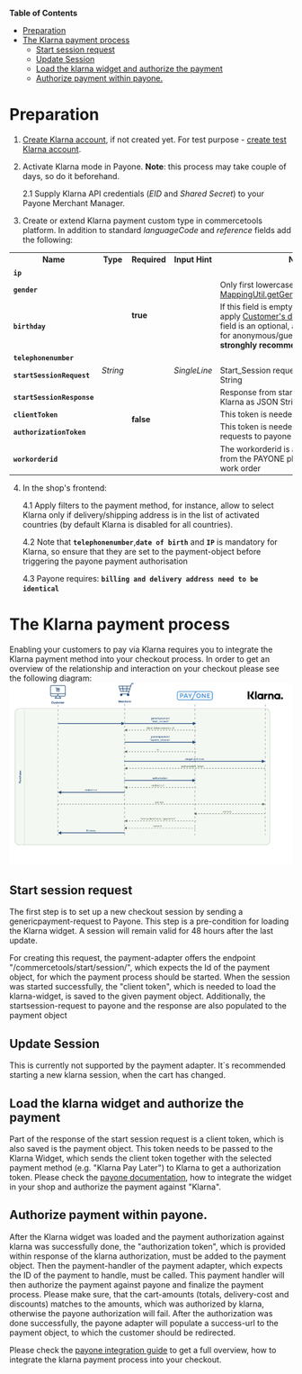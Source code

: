 <!-- START doctoc generated TOC please keep comment here to allow auto update -->
<!-- DON'T EDIT THIS SECTION, INSTEAD RE-RUN doctoc TO UPDATE -->
**Table of Contents** 

- [Preparation](#preparation)
- [The Klarna payment process](#the-klarna-payment-process)
  - [Start session request](#start-session-request)
  - [Update Session](#update-session)
  - [Load the klarna widget and authorize the payment](#load-the-klarna-widget-and-authorize-the-payment)
  - [Authorize payment within payone.](#authorize-payment-within-payone)

<!-- END doctoc generated TOC please keep comment here to allow auto update -->

# Preparation

  1. [Create Klarna account](https://klarna.com/buy-klarna/our-services/klarna-account), if not created yet.
     For test purpose - [create test Klarna account](https://developers.klarna.com/en/de/kpm/apply-for-test-account).
  
  2. Activate Klarna mode in Payone. **Note**: this process may take couple of days, so do it beforehand.
     
     2.1 Supply Klarna API credentials (_EID_ and _Shared Secret_) to your Payone Merchant Manager.
  
  3. Create or extend Klarna payment custom type in commercetools platform. In addition to standard _languageCode_ and _reference_
     fields add the following:

  <table>
   <tr>
      <th>Name</th>
      <th>Type</th>
      <th>Required</th>
      <th>Input Hint</th>
      <th>Notes</th>
   </tr>
   <tr>
      <td><b><code>ip</code></b></td>
      <td rowspan="9"><i>String</i></td>
      <td rowspan="4"><b>true</b></td>
      <td 
         rowspan="9"><i>SingleLine</i></td>
      <td></td>
   </tr>
   <tr>
      <td><b><code>gender</code></b></td>
      <td>Only first lowercase character is used, see <a href="/blob/master/service/src/main/java/com/commercetools/pspadapter/payone/mapping/MappingUtil.java#L181-L181">MappingUtil.getGenderFromPaymentCart()</a></td>
   </tr>
   <tr>
      <td><b><code>birthday</code></b></td>
      <td>If this field is empty - the service will try to apply <a href="http://dev.commercetools.com/http-api-projects-customers.html#customer">Customer's dateOfBirth</a>, 
         but this field is an optional, also it is not available for anonymous/guest checkout. 
         <b>Thus we stronghly recommend to set this field.</b>
      </td>
   </tr>
   <tr>
      <td><b><code>telephonenumber</code></b></td>
      <td></td>
   </tr>
   <tr>
      <td><b><code>startSessionRequest</code></b></td>
      <td rowspan="5"><b>false</b></td>
      <td>Start_Session request to Klarna as JSON String
      </td>
   </tr>
   <tr>
      <td><b><code>startSessionResponse</code></b></td>
      <td>Response from start_Session request to Klarna as JSON String</td>
   </tr>
   <tr>
      <td><b><code>clientToken</code></b></td>
      <td>This token is needed to load klarna widget</td>
   </tr>
   <tr>
      <td><b><code>authorizationToken</code></b></td>
       <td>This token is needed to send authorization requests to payone</td>
   </tr>
   <tr>
      <td><b><code>workorderid</code></b></td>
      <td>The workorderid is a technical id returned from the PAYONE platform to identify a work order</td>
   </tr>
</table>
     
  4. In the shop's frontend:
     
     4.1 Apply filters to the payment method, for instance, allow to select Klarna only if delivery/shipping address is
     in the list of activated countries (by default Klarna is disabled for all countries).
     
     4.2 Note that **`telephonenumber`**,**`date of birth`** and **`IP`** is mandatory for Klarna, so ensure that they 
     are set to the payment-object before triggering the payone payment authorisation
     
     4.3 Payone requires: **`billing and delivery address need to be identical`**
     
# The Klarna payment process

Enabling your customers to pay via Klarna requires you to integrate the Klarna payment method into your checkout process.
In order to get an overview of the relationship and interaction on your checkout please see the following diagram:
![](klarna-checkout-diagramm.png)
## Start session request

The first step is to set up a new checkout session by sending a genericpayment-request to Payone. This step is a 
pre-condition for loading the Klarna widget. A session will remain valid for 48 hours after the last update.

For creating this request, the payment-adapter offers the endpoint "/commercetools/start/session/", which expects 
the Id of the payment object, for which the payment process should be started. When the session was started 
successfully,  the "client token", which is needed to load the klarna-widget, is saved to the given payment object. 
Additionally, the startsession-request to payone and the response are also populated to the payment object

## Update Session

This is currently not supported by the payment adapter. It`s recommended starting a new klarna session, when the 
cart has changed.

##  Load the klarna widget and authorize the payment

Part of the response of the start session request is a client token, which is also saved is the payment object. This 
token needs to be passed to the Klarna Widget, which sends the client token together with the selected payment method (e.g. "Klarna Pay Later") 
to Klarna to get a authorization token. Please check the [payone documentation](https://docs.payone.com/display/public/PLATFORM/Special+remarks+-+Klarna+Payments#SpecialremarksKlarnaPayments-widget), how to integrate 
the widget in your shop and authorize the payment against "Klarna".

## Authorize payment within payone.

After the Klarna widget was loaded and the payment authorization against klarna was successfully done, the 
"authorization token", which is provided within response of the klarna authorization, must be added to the payment object. Then the 
payment-handler of the payment adapter, which expects the ID of the payment to handle, must be called. This payment 
handler will then authorize the payment against payone and finalize the payment process. Please make sure, that the 
cart-amounts (totals, delivery-cost and discounts) matches to the amounts, which was authorized by klarna, otherwise 
the payone authorization will fail. After the authorization was done successfully, the payone adapter will populate 
a success-url to the payment object, to which the customer should be redirected.

Please check the  [payone integration guide](https://docs.payone.com/display/public/PLATFORM/Special+remarks+-+Klarna+Payments) to get a full overview, how to integrate the klarna 
payment process into your checkout.
